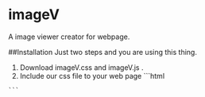 # imageV
A image viewer creator for webpage.

##Installation
  Just two steps and you are using this thing.
  
  1. Download imageV.css and imageV.js .
  2. Include our css file to your web page 
    ```html
      <link rel="stylesheet" href="imageV.css">
    ```
